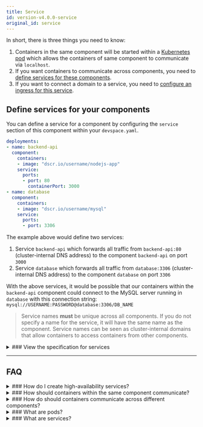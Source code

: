 ```yaml
---
title: Service
id: version-v4.0.0-service
original_id: service
---
```


In short, there is three things you need to know:
1. Containers in the same component will be started within a [Kubernetes pod](#what-are-pods) which allows the containers of same component to communicate via `localhost`.
2. If you want containers to communicate across components, you need to [define services for these components](#define-services-for-your-components).
3. If you want to connect a domain to a service, you need to [configure an ingress for this service](../../../../workflow-basics/deployment/domains#configure-ingresses).

## Define services for your components
You can define a service for a component by configuring the `service` section of this component within your `devspace.yaml`.
```yaml
deployments:
- name: backend-api
  component:
    containers:
    - image: "dscr.io/username/nodejs-app"
    service:
      ports:
      - port: 80
        containerPort: 3000
- name: database
  component:
    containers:
    - image: "dscr.io/username/mysql"
    service:
      ports:
      - port: 3306
```
The example above would define two services:
1. Service `backend-api` which forwards all traffic from `backend-api:80` (cluster-internal DNS address) to the component `backend-api` on port `3000`
2. Service `database` which forwards all traffic from `database:3306` (cluster-internal DNS address) to the component `database` on port `3306`

With the above services, it would be possible that our containers within the `backend-api` component could connect to the MySQL server running in `database` with this connection string: `mysql://USERNAME:PASSWORD@database:3306/DB_NAME`

> Service names **must** be unique across all components. If you do not specify a name for the service, it will have the same name as the component. Service names can be seen as cluster-internal domains that allow containers to access containers from other components.

<details>
<summary>
### View the specification for services
</summary>
```yaml
name: [a-z0-9-]{1,253}      # Name of the service (used for cluster-internal DNS, default: component name)
type: ClusterIP             # Type of the service (default: ClusterIP, only ClusterIP is supported)
ports:
- port: [number]            # External port exposed by the service
  containerPort: [number]   # Port of the container that the service redirects traffic to (default: value of port option)
externalIPs:
- 123.45.67.890             # ExternalIP to expose the service on (discouraged)
```
</details>


---
## FAQ

<details>
<summary>
### How do I create high-availability services?
</summary>
If you want fault-tolerance for your services, you can [define that your components run in a replicated way](../../../../cli/deployment/components/configuration/scaling). Generally, incoming traffic for a service will be forwarded to a randomly selected replica of the service's component. However, if one of the components become unhealthy, Kubernetes will automatically forward traffic to the other available replicas. To allow Kubernetes to know which of your containers are unhealthy, you need to [define health checks](https://kubernetes.io/docs/tasks/configure-pod-container/configure-liveness-readiness-probes/) 
</details>

<details>
<summary>
### How should containers within the same component communicate?
</summary>
DevSpace automatically defines a pod for each of your components, i.e. all containers that you define in the same components in your `chart/values.yaml` will be in the same pod and can communicate via `localhost`.
</details>

<details>
<summary>
### How do should containers communicate across different components?
</summary>
If you want a container A to access a container B running inside another component, you should [define a service](#define-services-for-your-components) pointing to container B.
</details>

<details>
<summary>
### What are pods?
</summary>
Pods are groups of containers which share the same network stack. That means that containers within the same pod can communicate via `localhost`. It also means that two containers cannot use the same port for an application, i.e. if one containers starts an application on port 3000, all other containers within the same pod cannot use this port anymore.

Each pod within your Space will get a cluster-internal IP address of the format `10.X.X.X`.
</details>

<details>
<summary>
### What are services?
</summary>
Services are used for inter-pod communication. Each service within your Space will get a cluster-internal IP address of the format `10.X.X.X` which can be used to connect to the service. However, you should not connect directly to this IP address. Instead, you should connect to the DNS name of this service which is simply the name of the service.

> Altough you can directly use the IP addresses of your containers/pods or of your services for internal communication, you should use the (DNS) name of a service instead because the IP addresses might change.
</details>
